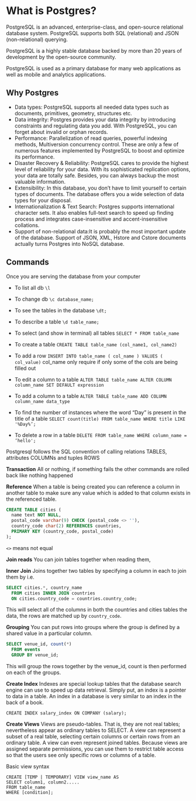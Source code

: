 # What is Postgres?

PostgreSQL is an advanced, enterprise-class, and open-source relational database system. PostgreSQL supports both SQL (relational) and JSON (non-relational) querying.

PostgreSQL is a highly stable database backed by more than 20 years of development by the open-source community.

PostgreSQL is used as a primary database for many web applications as well as mobile and analytics applications.


## Why Postgres
- Data types: PostgreSQL supports all needed data types such as documents, primitives, geometry, structures etc.
- Data integrity: Postgres provides your data integrity by introducing constraints and regulating data you add. With PostgreSQL, you can forget about invalid or orphan records.
- Performance: Parallelization of read queries, powerful indexing methods, Multiversion concurrency control. These are only a few of numerous features implemented by PostgreSQL to boost and optimize its performance.
- Disaster Recovery & Reliability: PostgreSQL cares to provide the highest level of reliability for your data. With its sophisticated replication options, your data are totally safe. Besides, you can always backup the most valuable information.
- Extensibility: In this database, you don’t have to limit yourself to certain types of documents. The database offers you a wide selection of data types for your disposal.
- Internationalization & Text Search: Postgres supports international character sets. It also enables full-text search to speed up finding process and integrates case-insensitive and accent-insensitive collations.
- Support of non-relational data:It is probably the most important update of the database. Support of JSON, XML, Hstore and Cstore documents actually turns Postgres into NoSQL database.

## Commands
Once you are serving the database from your computer

- To list all db
`\l`
  
- To change db
`\c database_name;`

- To see the tables in the database
`\dt;`

- To describe a table
`\d table_name;`

- To select (and show in terminal) all tables
`SELECT * FROM table_name`


- To create a table
`CREATE TABLE table_name (col_name1, col_name2)`

- To add a row
`INSERT INTO table_name ( col_name )
VALUES ( col_value)`
col_name only require if only some of the cols are being filled out

- To edit a column to a table 
`ALTER TABLE table_name
  ALTER COLUMN column_name SET DEFAULT expression`

- To add a column to a table 
`ALTER TABLE table_name
  ADD COLUMN column_name data_type`

- To find the number of instances where the word “Day” is present in the title of a table
`SELECT count(title) FROM table_name WHERE title LIKE '%Day%’;`

- To delete a row in a table
`DELETE FROM table_name
  WHERE column_name = ‘hello';`


Postgresql follows the SQL convention of calling relations TABLES, attributes COLUMNs and tuples ROWS

**Transaction**
All or nothing, if something fails the other commands are rolled back like nothing happened

**Reference**
When a table is being created you can reference a column in another table to make sure any value which is added to that column exists in the referenced table.

```sql
CREATE TABLE cities (
  name text NOT NULL,
  postal_code varchar(9) CHECK (postal_code <> ''),
  country_code char(2) REFERENCES countries,
  PRIMARY KEY (country_code, postal_code)
);
```

`<>` means not equal


**Join reads**
You can join tables together when reading them,

**Inner Join**
Joins together two tables by specifying a column in each to join them by i.e.

```sql
SELECT cities.*, country_name
  FROM cities INNER JOIN countries
  ON cities.country_code = countries.country_code;
```

This will select all of the columns in both the countries
and cities tables the data, the rows are matched up by `country_code`.

**Grouping**
You can put rows into groups where the group is defined by a shared value in a particular column.

```sql
SELECT venue_id, count(*)
  FROM events
  GROUP BY venue_id;
```

This will group the rows together by the venue_id,
count is then performed on each of the groups.


**Create Index**
Indexes are special lookup tables that the database search engine can use to speed up data retrieval. Simply put, an index is a pointer to data in a table. An index in a database is very similar to an index in the back of a book.

```
CREATE INDEX salary_index ON COMPANY (salary);
```

**Create Views**
Views are pseudo-tables. That is, they are not real tables; nevertheless appear as ordinary tables to SELECT. A view can represent a subset of a real table, selecting certain columns or certain rows from an ordinary table. A view can even represent joined tables. Because views are assigned separate permissions, you can use them to restrict table access so that the users see only specific rows or columns of a table.

Basic view syntax
```
CREATE [TEMP | TEMPORARY] VIEW view_name AS
SELECT column1, column2.....
FROM table_name
WHERE [condition];
```
